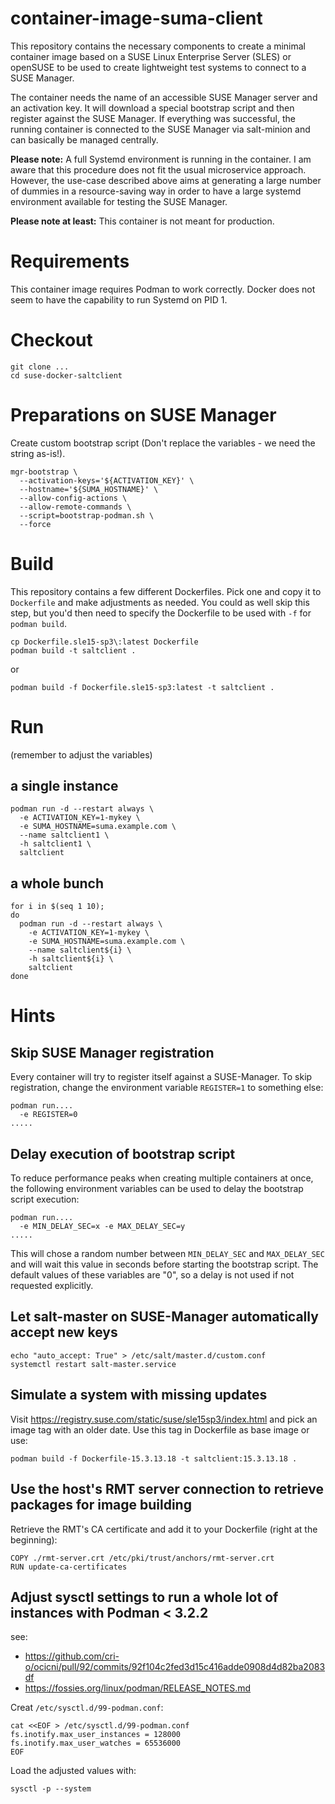# container-image-suma-client

This repository contains the necessary components to create a minimal container image based on a SUSE Linux Enterprise Server (SLES) or openSUSE to be used to create lightweight test systems to connect to a SUSE Manager.

The container needs the name of an accessible SUSE Manager server and an activation key. It will download a special bootstrap script and then register against the SUSE Manager. If everything was successful, the running container is connected to the SUSE Manager via salt-minion and can basically be managed centrally.

**Please note:** A full Systemd environment is running in the container. I am aware that this procedure does not fit the usual microservice approach. However, the use-case described above aims at generating a large number of dummies in a resource-saving way in order to have a large systemd environment available for testing the SUSE Manager.

**Please note at least:** This container is not meant for production.

# Requirements

This container image requires Podman to work correctly. Docker does not seem to have the capability to run Systemd on PID 1.

# Checkout

```
git clone ...
cd suse-docker-saltclient
```

# Preparations on SUSE Manager

Create custom bootstrap script (Don't replace the variables - we need the string as-is!).
```
mgr-bootstrap \
  --activation-keys='${ACTIVATION_KEY}' \
  --hostname='${SUMA_HOSTNAME}' \
  --allow-config-actions \
  --allow-remote-commands \
  --script=bootstrap-podman.sh \
  --force
```

# Build

This repository contains a few different Dockerfiles. Pick one and copy it to `Dockerfile` and make adjustments as needed. You could as well skip this step, but you'd then need to specify the Dockerfile to be used with `-f` for `podman build`.

```
cp Dockerfile.sle15-sp3\:latest Dockerfile
podman build -t saltclient .
```
or
```
podman build -f Dockerfile.sle15-sp3:latest -t saltclient .
```

# Run

(remember to adjust the variables)

## a single instance

```
podman run -d --restart always \
  -e ACTIVATION_KEY=1-mykey \
  -e SUMA_HOSTNAME=suma.example.com \
  --name saltclient1 \
  -h saltclient1 \
  saltclient
```

## a whole bunch

```
for i in $(seq 1 10); 
do 
  podman run -d --restart always \
    -e ACTIVATION_KEY=1-mykey \
    -e SUMA_HOSTNAME=suma.example.com \
    --name saltclient${i} \
    -h saltclient${i} \
    saltclient
done
```

# Hints

## Skip SUSE Manager registration

Every container will try to register itself against a SUSE-Manager. To skip registration, change the environment variable `REGISTER=1` to something else:

```
podman run....
  -e REGISTER=0
.....
```

## Delay execution of bootstrap script

To reduce performance peaks when creating multiple containers at once, the following environment variables can be used to delay the bootstrap script execution:

```
podman run....
  -e MIN_DELAY_SEC=x -e MAX_DELAY_SEC=y
.....
```

This will chose a random number between `MIN_DELAY_SEC` and `MAX_DELAY_SEC` and will wait this value in seconds before starting the bootstrap script.
The default values of these variables are "0", so a delay is not used if not requested explicitly.

## Let salt-master on SUSE-Manager automatically accept new keys

```
echo "auto_accept: True" > /etc/salt/master.d/custom.conf
systemctl restart salt-master.service
```

## Simulate a system with missing updates

Visit https://registry.suse.com/static/suse/sle15sp3/index.html and pick an image tag with an older date.
Use this tag in Dockerfile as base image or use:
```
podman build -f Dockerfile-15.3.13.18 -t saltclient:15.3.13.18 .
```

## Use the host's RMT server connection to retrieve packages for image building

Retrieve the RMT's CA certificate and add it to your Dockerfile (right at the beginning):
```
COPY ./rmt-server.crt /etc/pki/trust/anchors/rmt-server.crt
RUN update-ca-certificates
```

## Adjust sysctl settings to run a whole lot of instances with Podman < 3.2.2 

see: 
- https://github.com/cri-o/ocicni/pull/92/commits/92f104c2fed3d15c416adde0908d4d82ba2083df
- https://fossies.org/linux/podman/RELEASE_NOTES.md

Creat `/etc/sysctl.d/99-podman.conf`:
```
cat <<EOF > /etc/sysctl.d/99-podman.conf
fs.inotify.max_user_instances = 128000
fs.inotify.max_user_watches = 65536000
EOF
```

Load the adjusted values with:
```
sysctl -p --system
```

